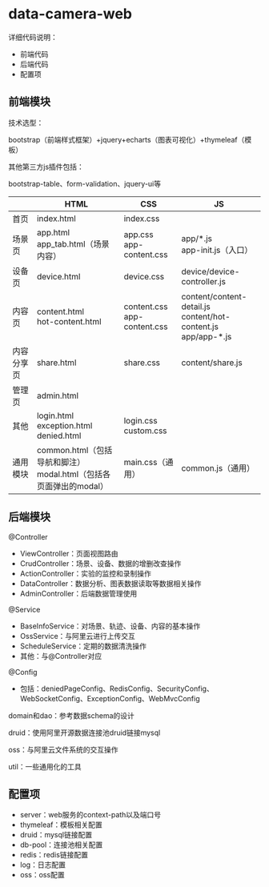 # data-camera-web

详细代码说明：

- 前端代码
- 后端代码
- 配置项

## 前端模块

技术选型：

bootstrap（前端样式框架）+jquery+echarts（图表可视化）+thymeleaf（模板）

其他第三方js插件包括：

bootstrap-table、form-validation、jquery-ui等

|            | HTML                                                         | CSS                             | JS                                                           |
| ---------- | ------------------------------------------------------------ | ------------------------------- | ------------------------------------------------------------ |
| 首页       | index.html                                                   | index.css                       |                                                              |
| 场景页     | app.html<br/>app_tab.html（场景内容）                        | app.css<br/>app-content.css     | app/*.js<br/>app-init.js（入口）                             |
| 设备页     | device.html                                                  | device.css                      | device/device-controller.js                                  |
| 内容页     | content.html<br/>hot-content.html                            | content.css<br/>app-content.css | content/content-detail.js<br/>content/hot-content.js<br/>app/app-*.js |
| 内容分享页 | share.html                                                   | share.css                       | content/share.js                                             |
| 管理页     | admin.html                                                   |                                 |                                                              |
| 其他       | login.html<br/>exception.html<br/>denied.html                | login.css<br/>custom.css        |                                                              |
| 通用模块   | common.html（包括导航和脚注）<br/>modal.html（包括各页面弹出的modal） | main.css（通用）                | common.js（通用）                                            |

## 后端模块

@Controller

- ViewController：页面视图路由
- CrudController：场景、设备、数据的增删改查操作
- ActionController：实验的监控和录制操作
- DataController：数据分析、图表数据读取等数据相关操作
- AdminController：后端数据管理使用

@Service

- BaseInfoService：对场景、轨迹、设备、内容的基本操作
- OssService：与阿里云进行上传交互
- ScheduleService：定期的数据清洗操作
- 其他：与@Controller对应

@Config

- 包括：deniedPageConfig、RedisConfig、SecurityConfig、WebSocketConfig、ExceptionConfig、WebMvcConfig

domain和dao：参考数据schema的设计

druid：使用阿里开源数据连接池druid链接mysql

oss：与阿里云文件系统的交互操作

util：一些通用化的工具

## 配置项

- server：web服务的context-path以及端口号
- thymeleaf：模板相关配置
- druid：mysql链接配置
- db-pool：连接池相关配置
- redis：redis链接配置
- log：日志配置
- oss：oss配置